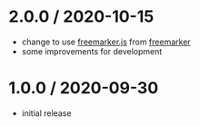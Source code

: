 # 2.0.0 / 2020-10-15

- change to use [freemarker.js](https://github.com/ijse/freemarker.js/) from [freemarker](https://github.com/kaola-fed/freemarker)
- some improvements for development

# 1.0.0 / 2020-09-30

- initial release
